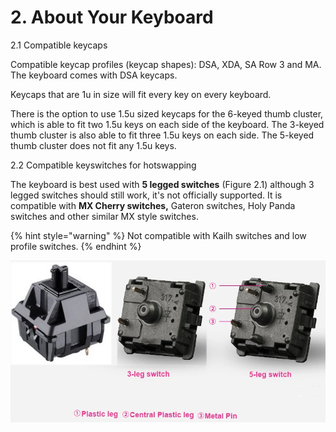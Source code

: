 # 2. About Your Keyboard

2.1 Compatible keycaps

Compatible keycap profiles (keycap shapes): DSA, XDA, SA Row 3 and MA. The keyboard comes with DSA keycaps.

Keycaps that are 1u in size will fit every key on every keyboard.&#x20;

There is the option to use 1.5u sized keycaps for the 6-keyed thumb cluster, which is able to fit two 1.5u keys on each side of the keyboard. The 3-keyed thumb cluster is also able to fit three 1.5u keys on each side.  The 5-keyed thumb cluster does not fit any 1.5u keys.



2.2 Compatible keyswitches for hotswapping

The keyboard is best used with **5 legged switches** (Figure 2.1) although 3 legged switches should still work, it's not officially supported. It is compatible with **MX Cherry switches,** Gateron switches, Holy Panda switches and other similar MX style switches.

{% hint style="warning" %}
Not compatible with Kailh switches and low profile switches.
{% endhint %}



![Figure 2.1. 5-leg keyswitches are preferred.](.gitbook/assets/3.png)


